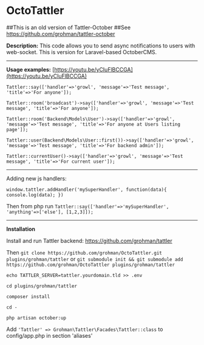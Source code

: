 # OctoTattler

##This is an old version of Tattler-October
##See https://github.com/grohman/tattler-october


**Description:**
This code allows you to send async notifications to users with web-socket. This is version for Laravel-based OctoberCMS.

-------
**Usage examples:** 
[https://youtu.be/yCIuFlBCCGA](https://youtu.be/yCIuFlBCCGA)

    Tattler::say(['handler'=>'growl', 'message'=>'Test message', 'title'=>'For anyone']);

    Tattler::room('broadcast')->say(['handler'=>'growl', 'message'=>'Test message', 'title'=>'For anyone']);

    Tattler::room('Backend\Models\User')->say(['handler'=>'growl', 'message'=>'Test message', 'title'=>'For anyone at Users listing page']);

    Tattler::user(Backend\Models\User::first())->say(['handler'=>'growl', 'message'=>'Test message', 'title'=>'For backend admin']);

    Tattler::currentUser()->say(['handler'=>'growl', 'message'=>'Test message', 'title'=>'For current user']);

-------
Adding new js handlers:

    window.tattler.addHandler('mySuperHandler', function(data){ console.log(data); })

Then from php run `Tattler::say(['handler'=>'mySuperHandler', 'anything'=>['else'], [1,2,3]]);`

-------
**Installation**

 Install and run Tattler backend: https://github.com/grohman/tattler
 
 Then `git clone https://github.com/grohman/OctoTattler.git plugins/grohman/tattler`
    or
    `git submodule init && git submodule add https://github.com/grohman/OctoTattler plugins/grohman/tattler`

   

`echo TATTLER_SERVER=tattler.yourdomain.tld >> .env`

`cd plugins/grohman/tattler`

`composer install`

`cd -`

`php artisan october:up`

Add `'Tattler' => Grohman\Tattler\Facades\Tattler::class` to config/app.php in section 'aliases'











